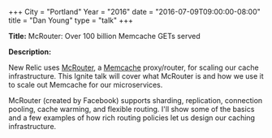 +++
City = "Portland"
Year = "2016"
date = "2016-07-09T09:00:00-08:00"
title = "Dan Young"
type = "talk"
+++

**Title:** McRouter: Over 100 billion Memcache GETs served

**Description:**

New Relic uses [McRouter](https://github.com/facebook/mcrouter), a [Memcache](https://memcached.org/) proxy/router, for scaling our cache infrastructure. This Ignite talk will cover what McRouter is and how we use it to scale out Memcache for our microservices.

McRouter (created by Facebook) supports sharding, replication, connection pooling, cache warming, and flexible routing. I'll show some of the basics and a few examples of how rich routing policies let us design our caching infrastructure.

